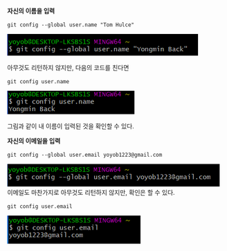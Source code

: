 **자신의 이름을 입력**
```
git config --global user.name "Tom Hulce"
```
![GitImg1](./img/GitImg/GitImg1.png)

아무것도 리턴하지 않지만, 다음의 코드를 친다면
```
git config user.name
```
![GitImg2](./img/GitImg/GitImg2.png)

그림과 같이 내 이름이 입력된 것을 확인할 수 있다.

**자신의 이메일을 입력**
```
git config --global user.email yoyob1223@gmail.com
```
![GitImg3](./img/GitImg/GitImg3.png)
이메일도 마찬가지로 아무것도 리턴하지 않지만, 확인은 할 수 있다.
```
git config user.email
```
![GitImg4](./img/GitImg/GitImg4.png)

